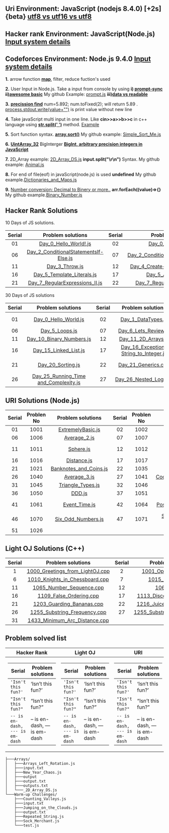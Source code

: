 ## **Uri Environment: JavaScript (nodejs 8.4.0) [+2s] {beta} [utf8 vs utf16 vs utf8](https://javarevisited.blogspot.com/2015/02/difference-between-utf-8-utf-16-and-utf.html)**

## **Hacker rank Environment: JavaScript(Node.js)** **[Input system details](https://stackoverflow.com/questions/43528075/how-to-use-javascript-in-hackerrank-and-hackerearth)**

## **Codeforces Environment: Node.js 9.4.0** **[Input system details](https://codeforces.com/blog/entry/69610)**

**1.** arrow function **[map](https://codeburst.io/learn-understand-javascripts-map-function-ffc059264783)**, filter, reduce fuction's used

**2.** User Input in Node.js. Take a input from console by using **i) [prompt-sync](https://www.codecademy.com/articles/getting-user-input-in-node-js)** **ii)[awesome basic](https://codelikethis.com/lessons/javascript/input-and-output)** My github Example: [prompt.js](<https://github.com/bepul0/On-line-judge-problem-solved/blob/master/Hacker%20Rank%20JavaScript%20(node.js)/10%20Days%20of%20JavaScript/prompt.js>) **iii)[data vs readable](https://stackoverflow.com/questions/26174308/what-are-the-differences-between-readable-and-data-event-of-process-stdin-stream)**

**3.** **[precission find](https://www.techonthenet.com/js/number_tofixed.php)**
num=5.892; num.toFixed(2); will return 5.89 . [process.stdout.write(value+"")](<https://github.com/bepul0/On-line-judge-problem-solved/blob/master/Hacker%20Rank%20JavaScript%20(node.js)/30%20Days%20of%20code%20(javaScript)/Day_7_Arrays_Me.js>) is print value without new line

**4.** Take javaScript multi input in one line. Like **cin>>a>>b>>c** in c++ language using **[str.split(' ')](https://developer.mozilla.org/en-US/docs/Web/JavaScript/Reference/Global_Objects/String/split)** method. [Example](<https://github.com/bepul0/On-line-judge-problem-solved/tree/master/URI%20JavaScript%20(nodejs%208.4.0)%20%5B%2B2s%5D%20%7Bbeta%7D/BEGENNER/1010>)

**5.** Sort function syntax. **[array.sort()](https://www.tutorialrepublic.com/faq/how-to-sort-an-array-of-integers-correctly-in-javascript.php)** My github example: [Simple_Sort_Me.js](<https://github.com/bepul0/On-line-judge-problem-solved/tree/master/URI%20JavaScript%20(nodejs%208.4.0)%20%5B%2B2s%5D%20%7Bbeta%7D/BEGENNER/1042>)

**6.** **[UintArray_32](https://developer.mozilla.org/en-US/docs/Web/JavaScript/Reference/Global_Objects/Uint32Array#Browser_compatibility)** BigInterger **[BigInt, arbitrary precision integers in JavaScript](https://golb.hplar.ch/2018/09/javascript-bigint.html)**

**7.** 2D_Array example: [2D_Array_DS.js](<https://github.com/Bepul-Hossain/On-line-judge-problem-solved/blob/master/Hacker%20Rank%20JavaScript%20(node.js)/The%20HackerRank%20Interview%20Preparation%20Kit/Arrays/_2D_Array_DS.js>) **input.split("\r\n")** Syntax. My github example: [Animal.js](<https://github.com/bepul0/On-line-judge-problem-solved/blob/master/URI%20JavaScript%20(nodejs%208.4.0)%20%5B%2B2s%5D%20%7Bbeta%7D/BEGENNER/1049/Animal.js>)

**8.** For end of file(eof) in javaScript(node.js) is used **undefined** My github example.[Dictionaries_and_Maps.js](<https://github.com/bepul0/On-line-judge-problem-solved/blob/master/Hacker%20Rank%20JavaScript%20(node.js)/30%20Days%20of%20code%20(javaScript)/Day_8_Dictionaries_and_Maps.js>)

**9.** [Number conversion: Decimal to Binery or more..](https://stackoverflow.com/questions/9939760/how-do-i-convert-an-integer-to-binary-in-javascript) **arr.forEach((value)=>{}** My github example.[Binary_Number.js](<https://github.com/bepul0/On-line-judge-problem-solved/blob/master/Hacker%20Rank%20JavaScript%20(node.js)/30%20Days%20of%20code%20(javaScript)/Day_10_Binary_Numbers.js>)


## Hacker Rank Solutions
10 Days of JS solutions.

| Serial   |      Problem solutions     | Serial   |      Problem solutions     | Serial   |      Problem solutions | Serial   |      Problem solutions | Serial   |      Problem solutions |
|:--------:|:--------------------------:|:--------:| :-------------------------:|:--------:|  :--------------------:|:--------:|  :--------------------:|:--------:|  :--------------------:|
| 01 |  [Day_0_Hello_World!.js](github.com/Bepul-Hossain/On-line-judge-problem-solved/blob/master/Hacker%20Rank%20JavaScript%20(node.js)/10%20Days%20of%20JavaScript/Day_0_Hello_World!.js) | 02 |  [Day_0_Data_Types.js](https://github.com/Bepul-Hossain/On-line-judge-problem-solved/blob/master/Hacker%20Rank%20JavaScript%20(node.js)/10%20Days%20of%20JavaScript/Day_0_Data_Types.js) |  03 | [Day_1_Arithmetic_Operators.js](https://github.com/Bepul-Hossain/On-line-judge-problem-solved/blob/master/Hacker%20Rank%20JavaScript%20(node.js)/10%20Days%20of%20JavaScript/Day_1_Arithmetic_Operators.js) |  04 | [Day_1_Functions.js](https://github.com/Bepul-Hossain/On-line-judge-problem-solved/blob/master/Hacker%20Rank%20JavaScript%20(node.js)/10%20Days%20of%20JavaScript/Day_1_Functions.js) |  05 | [Day_1_LetConst.js](https://github.com/Bepul-Hossain/On-line-judge-problem-solved/blob/master/Hacker%20Rank%20JavaScript%20(node.js)/10%20Days%20of%20JavaScript/Day_1_LetConst.js) |
| 06 |  [Day_2_ConditionalStatementsIf-Else.js](https://github.com/Bepul-Hossain/On-line-judge-problem-solved/blob/master/Hacker%20Rank%20JavaScript%20(node.js)/10%20Days%20of%20JavaScript/Day_2_ConditionalStatementsIf-Else.js) | 07 |  [Day_2_ConditionalStatementsSwitch.js](https://github.com/Bepul-Hossain/On-line-judge-problem-solved/blob/master/Hacker%20Rank%20JavaScript%20(node.js)/10%20Days%20of%20JavaScript/Day_2_ConditionalStatementsSwitch.js) |  08 | [Day_2_Loops.js](https://github.com/Bepul-Hossain/On-line-judge-problem-solved/blob/master/Hacker%20Rank%20JavaScript%20(node.js)/10%20Days%20of%20JavaScript/Day_2_Loops.js) |  09 | [Day_3_Arrays.js](https://github.com/Bepul-Hossain/On-line-judge-problem-solved/blob/master/Hacker%20Rank%20JavaScript%20(node.js)/10%20Days%20of%20JavaScript/Day_3_Arrays.js) |  10 | [Day_3_TryCatchAndFinally.js](https://github.com/Bepul-Hossain/On-line-judge-problem-solved/blob/master/Hacker%20Rank%20JavaScript%20(node.js)/10%20Days%20of%20JavaScript/Day_3_TryCatchAndFinally.js) |
| 11 |  [Day_3_Throw.js](https://github.com/Bepul-Hossain/On-line-judge-problem-solved/blob/master/Hacker%20Rank%20JavaScript%20(node.js)/10%20Days%20of%20JavaScript/Day_3_Throw.js) | 12 |  [Day_4_Create-a-RectangleObject.js](https://github.com/Bepul-Hossain/On-line-judge-problem-solved/blob/master/Hacker%20Rank%20JavaScript%20(node.js)/10%20Days%20of%20JavaScript/Day_4_Create-a-RectangleObject.js) |  13 | [Day_4_CountObjects.js](https://github.com/Bepul-Hossain/On-line-judge-problem-solved/blob/master/Hacker%20Rank%20JavaScript%20(node.js)/10%20Days%20of%20JavaScript/Day_4_CountObjects.js) |  14 | [Day_4_Classes.js](https://github.com/Bepul-Hossain/On-line-judge-problem-solved/blob/master/Hacker%20Rank%20JavaScript%20(node.js)/10%20Days%20of%20JavaScript/Day_4_Classes.js) |  15 | [Day_5_Inheritance.js](https://github.com/Bepul-Hossain/On-line-judge-problem-solved/blob/master/Hacker%20Rank%20JavaScript%20(node.js)/10%20Days%20of%20JavaScript/Day_5_Inheritance.js) |
| 16 |  [Day_5_Template_Literals.js](https://github.com/Bepul-Hossain/On-line-judge-problem-solved/blob/master/Hacker%20Rank%20JavaScript%20(node.js)/10%20Days%20of%20JavaScript/Day_5_Template_Literals.js) | 17 |  [Day_5_ArrowFuntion.js](https://github.com/Bepul-Hossain/On-line-judge-problem-solved/blob/master/Hacker%20Rank%20JavaScript%20(node.js)/10%20Days%20of%20JavaScript/Day_5_ArrowFuntion.js) |  18 | [Day_6_BitwiseOperators.js](https://github.com/Bepul-Hossain/On-line-judge-problem-solved/blob/master/Hacker%20Rank%20JavaScript%20(node.js)/10%20Days%20of%20JavaScript/Day_6_BitwiseOperators.js) |  19 | [Day_6_JavaScriptDates.js](https://github.com/Bepul-Hossain/On-line-judge-problem-solved/blob/master/Hacker%20Rank%20JavaScript%20(node.js)/10%20Days%20of%20JavaScript/Day_6_JavaScriptDates.js) |  20 | [Day_7_RegularExpressions_I.js](https://github.com/Bepul-Hossain/On-line-judge-problem-solved/blob/master/Hacker%20Rank%20JavaScript%20(node.js)/10%20Days%20of%20JavaScript/Day_7_RegularExpressions_I.js) |
| 21 |  [Day_7_RegularExpressions_II.js](https://github.com/Bepul-Hossain/On-line-judge-problem-solved/blob/master/Hacker%20Rank%20JavaScript%20(node.js)/10%20Days%20of%20JavaScript/Day_7_RegularExpressions_II.js) | 22 |  [Day_7_RegularExpressions_III.js](https://github.com/Bepul-Hossain/On-line-judge-problem-solved/blob/master/Hacker%20Rank%20JavaScript%20(node.js)/10%20Days%20of%20JavaScript/Day_7_RegularExpressions_III.js) |  23 | [Day_8_Create_aButton](https://github.com/Bepul-Hossain/On-line-judge-problem-solved/tree/master/Hacker%20Rank%20JavaScript%20(node.js)/10%20Days%20of%20JavaScript/Day_8_Create_aButton) |  24 | [Day_8_Buttons_Container](https://github.com/Bepul-Hossain/On-line-judge-problem-solved/tree/master/Hacker%20Rank%20JavaScript%20(node.js)/10%20Days%20of%20JavaScript/Day_8_Buttons_Container) |  25 | [Day_9_Binary_Calculator.js](https://github.com/Bepul-Hossain/On-line-judge-problem-solved/tree/master/Hacker%20Rank%20JavaScript%20(node.js)/10%20Days%20of%20JavaScript/Day_9_Binary_Calculator.js) |





30 Days of JS solutions

| Serial   |      Problem solutions     | Serial   |      Problem solutions     | Serial   |      Problem solutions | Serial   |      Problem solutions | Serial   |      Problem solutions |
|:--------:|:--------------------------:|:--------:| :-------------------------:|:--------:|  :--------------------:|:--------:|  :--------------------:|:--------:|  :--------------------:|
| 01 | [Day_0_Hello_World.js](https://github.com/Bepul-Hossain/On-line-judge-problem-solved/blob/master/Hacker%20Rank%20JavaScript%20(node.js)/30%20Days%20of%20code%20(javaScript)/Day_0_Hello_World.js)  | 02 |  [Day_1_DataTypes.js](https://github.com/Bepul-Hossain/On-line-judge-problem-solved/blob/master/Hacker%20Rank%20JavaScript%20(node.js)/30%20Days%20of%20code%20(javaScript)/Day_1_DataTypesSubmiteCode.js) |  03 | [Day_2_Operators.js](https://github.com/Bepul-Hossain/On-line-judge-problem-solved/blob/master/Hacker%20Rank%20JavaScript%20(node.js)/30%20Days%20of%20code%20(javaScript)/Day_2_Operators.js) |  04 | [Day_3_Intro toConditionalStatements.js](https://github.com/Bepul-Hossain/On-line-judge-problem-solved/blob/master/Hacker%20Rank%20JavaScript%20(node.js)/30%20Days%20of%20code%20(javaScript)/Day_3_Intro%20toConditionalStatements.js) |  05 |[Day_4_Class_vs_Instance.js](https://github.com/Bepul-Hossain/On-line-judge-problem-solved/blob/master/Hacker%20Rank%20JavaScript%20(node.js)/30%20Days%20of%20code%20(javaScript)/Day_4_Class_vs_Instance.js) | 
| 06 | [Day_5_Loops.js](https://github.com/Bepul-Hossain/On-line-judge-problem-solved/blob/master/Hacker%20Rank%20JavaScript%20(node.js)/30%20Days%20of%20code%20(javaScript)/Day_5_Loops.js)  | 07 |  [Day_6_Lets_Review.js](https://github.com/Bepul-Hossain/On-line-judge-problem-solved/blob/master/Hacker%20Rank%20JavaScript%20(node.js)/30%20Days%20of%20code%20(javaScript)/Day_6_Lets_Review.js) |  08 | [Day_7_Arrays_Me.js](https://github.com/Bepul-Hossain/On-line-judge-problem-solved/blob/master/Hacker%20Rank%20JavaScript%20(node.js)/30%20Days%20of%20code%20(javaScript)/Day_7_Arrays_Me.js) |  09 | [Day_8_Dictionaries_and_Maps.js](https://github.com/Bepul-Hossain/On-line-judge-problem-solved/blob/master/Hacker%20Rank%20JavaScript%20(node.js)/30%20Days%20of%20code%20(javaScript)/Day_8_Dictionaries_and_Maps.js) |  10 |[Day_9_Recursion_3.js](https://github.com/Bepul-Hossain/On-line-judge-problem-solved/blob/master/Hacker%20Rank%20JavaScript%20(node.js)/30%20Days%20of%20code%20(javaScript)/Day_9_Recursion_3.js) |
| 11 | [Day_10_Binary_Numbers.js](https://github.com/Bepul-Hossain/On-line-judge-problem-solved/blob/master/Hacker%20Rank%20JavaScript%20(node.js)/30%20Days%20of%20code%20(javaScript)/Day_10_Binary_Numbers.js)  | 12 |  [Day_11_2D_Arrays.js](https://github.com/Bepul-Hossain/On-line-judge-problem-solved/blob/master/Hacker%20Rank%20JavaScript%20(node.js)/30%20Days%20of%20code%20(javaScript)/Day_11_2D_Arrays.js) |  13 | [Day_12_Inheritance.js](https://github.com/Bepul-Hossain/On-line-judge-problem-solved/blob/master/Hacker%20Rank%20JavaScript%20(node.js)/30%20Days%20of%20code%20(javaScript)/Day_12_Inheritance.js) |  14 | [Day_13_Abstract_Classes.js](https://github.com/Bepul-Hossain/On-line-judge-problem-solved/blob/master/Hacker%20Rank%20JavaScript%20(node.js)/30%20Days%20of%20code%20(javaScript)/Day_13_Abstract_Classes.js) |  15 |[Day_14_Scope.cpp](https://github.com/Bepul-Hossain/On-line-judge-problem-solved/blob/master/Hacker%20Rank%20JavaScript%20(node.js)/30%20Days%20of%20code%20(javaScript)/Day_14_Scope.cpp) |
| 16 | [Day_15_Linked_List.js](https://github.com/Bepul-Hossain/On-line-judge-problem-solved/blob/master/Hacker%20Rank%20JavaScript%20(node.js)/30%20Days%20of%20code%20(javaScript)/Day_15_Linked_List.js)  | 17 |  [Day_16_Exceptions String_to_Integer.js](https://github.com/Bepul-Hossain/On-line-judge-problem-solved/blob/master/Hacker%20Rank%20JavaScript%20(node.js)/30%20Days%20of%20code%20(javaScript)/Day_16_Exceptions_String_to_Integer.js) |  18 | [Day_17_More_Exceptions.js](https://github.com/Bepul-Hossain/On-line-judge-problem-solved/blob/master/Hacker%20Rank%20JavaScript%20(node.js)/30%20Days%20of%20code%20(javaScript)/Day_17_More_Exceptions.js) |  19 | [Day_18_Queues_and_Stacks.js](https://github.com/Bepul-Hossain/On-line-judge-problem-solved/blob/master/Hacker%20Rank%20JavaScript%20(node.js)/30%20Days%20of%20code%20(javaScript)/Day_18_Queues_and_Stacks.js) |  20 |[Day_19_Interfaces.cpp](https://github.com/Bepul-Hossain/On-line-judge-problem-solved/blob/master/Hacker%20Rank%20JavaScript%20(node.js)/30%20Days%20of%20code%20(javaScript)/Day_19_Interfaces.js) |
| 21 | [Day_20_Sorting.js](https://github.com/Bepul-Hossain/On-line-judge-problem-solved/blob/master/Hacker%20Rank%20JavaScript%20(node.js)/30%20Days%20of%20code%20(javaScript)/Day_20_Sorting.js)| 22 | [Day_21_Generics.cpp](https://github.com/Bepul-Hossain/On-line-judge-problem-solved/blob/master/Hacker%20Rank%20JavaScript%20(node.js)/30%20Days%20of%20code%20(javaScript)/Day_21_Generics.cpp)  | 23 |  [Day_22_Binary_Search_Trees.js](https://github.com/Bepul-Hossain/On-line-judge-problem-solved/blob/master/Hacker%20Rank%20JavaScript%20(node.js)/30%20Days%20of%20code%20(javaScript)/Day_22_Binary_Search_Trees.js) |  24 | [Day_23_BST_Level-Order_Traversal.js](https://github.com/Bepul-Hossain/On-line-judge-problem-solved/blob/master/Hacker%20Rank%20JavaScript%20(node.js)/30%20Days%20of%20code%20(javaScript)/Day_23_BST_Level-Order_Traversal.js) |  25 | [Day_24_More_Linked_Lists.js](https://github.com/Bepul-Hossain/On-line-judge-problem-solved/blob/master/Hacker%20Rank%20JavaScript%20(node.js)/30%20Days%20of%20code%20(javaScript)/Day_24_More_Linked_Lists.js) |  
|26 |[Day_25_Running_Time and_Complexity.js](https://github.com/Bepul-Hossain/On-line-judge-problem-solved/blob/master/Hacker%20Rank%20JavaScript%20(node.js)/30%20Days%20of%20code%20(javaScript)/Day_25_Running_Time_and_Complexity.js) | 27 | [Day_26_Nested_Logic.js](https://github.com/Bepul-Hossain/On-line-judge-problem-solved/blob/master/Hacker%20Rank%20JavaScript%20(node.js)/30%20Days%20of%20code%20(javaScript)/Day_26_Nested_Logic.js)  | 28 |  [Day_27_Testing.cpp](https://github.com/Bepul-Hossain/On-line-judge-problem-solved/blob/master/Hacker%20Rank%20JavaScript%20(node.js)/30%20Days%20of%20code%20(javaScript)/Day_27_Testing.cpp) |  29 | [Day_28_RegEx_Patterns and_Intro_to_Databases.js](https://github.com/Bepul-Hossain/On-line-judge-problem-solved/blob/master/Hacker%20Rank%20JavaScript%20(node.js)/30%20Days%20of%20code%20(javaScript)/Day_28_RegEx_Patterns_and_Intro_to_Databases.js) |  30 | [Day_29_Bitwise_AND.js](https://github.com/Bepul-Hossain/On-line-judge-problem-solved/blob/master/Hacker%20Rank%20JavaScript%20(node.js)/30%20Days%20of%20code%20(javaScript)/Day_29_Bitwise_AND.js) | 


## URI Solutions (Node.js)
| Serial   | Problen No   |      Problem solutions     | Serial  |Problen No   |      Problem solutions     | Serial   |   Problen No   |   Problem solutions | Serial   |   Problen No   |   Problem solutions | Serial   |  Problen No   |    Problem solutions |
|:--------:|:--------------------------:|:--------:| :-------------------------:|:--------:|  :--------------------:|:--------:|  :--------------------:|:--------:|  :--------------------:|:--------------------:|:--------------------:|:--------------------:|:--------------------:|:--------------------:|
| 01 |1001 | [ExtremelyBasic.js](https://github.com/Bepul-Hossain/On-line-judge-problem-solved/tree/master/URI%20JavaScript%20(nodejs%208.4.0)%20%5B%2B2s%5D%20%7Bbeta%7D/BEGENNER/1001) | 02 | 1002 | [Area_of_a_Circle.js](https://github.com/Bepul-Hossain/On-line-judge-problem-solved/tree/master/URI%20JavaScript%20(nodejs%208.4.0)%20%5B%2B2s%5D%20%7Bbeta%7D/BEGENNER/1002) | 03 | 1003 | [Simple_Sum.js](https://github.com/Bepul-Hossain/On-line-judge-problem-solved/tree/master/URI%20JavaScript%20(nodejs%208.4.0)%20%5B%2B2s%5D%20%7Bbeta%7D/BEGENNER/1003) |  04 |1004 | [Simple_Product.js](https://github.com/Bepul-Hossain/On-line-judge-problem-solved/tree/master/URI%20JavaScript%20(nodejs%208.4.0)%20%5B%2B2s%5D%20%7Bbeta%7D/BEGENNER/1004) |  05 | 1005 | [Average_1.js](https://github.com/Bepul-Hossain/On-line-judge-problem-solved/tree/master/URI%20JavaScript%20(nodejs%208.4.0)%20%5B%2B2s%5D%20%7Bbeta%7D/BEGENNER/1005) | 
| 06 |1006 | [Average_2.js](https://github.com/Bepul-Hossain/On-line-judge-problem-solved/tree/master/URI%20JavaScript%20(nodejs%208.4.0)%20%5B%2B2s%5D%20%7Bbeta%7D/BEGENNER/1006) | 07 | 1007 | [Difference.js](https://github.com/Bepul-Hossain/On-line-judge-problem-solved/tree/master/URI%20JavaScript%20(nodejs%208.4.0)%20%5B%2B2s%5D%20%7Bbeta%7D/BEGENNER/1007) | 08 | 1008 | [Salary.js](https://github.com/Bepul-Hossain/On-line-judge-problem-solved/tree/master/URI%20JavaScript%20(nodejs%208.4.0)%20%5B%2B2s%5D%20%7Bbeta%7D/BEGENNER/1008) |  09 |1009 | [Salary_with_Bonus.js](https://github.com/Bepul-Hossain/On-line-judge-problem-solved/tree/master/URI%20JavaScript%20(nodejs%208.4.0)%20%5B%2B2s%5D%20%7Bbeta%7D/BEGENNER/1009) |  10 | 1010 | [Simple_Calculate.js](https://github.com/Bepul-Hossain/On-line-judge-problem-solved/tree/master/URI%20JavaScript%20(nodejs%208.4.0)%20%5B%2B2s%5D%20%7Bbeta%7D/BEGENNER/1010) |
 | 11 |1011 | [Sphere.js](https://github.com/Bepul-Hossain/On-line-judge-problem-solved/tree/master/URI%20JavaScript%20(nodejs%208.4.0)%20%5B%2B2s%5D%20%7Bbeta%7D/BEGENNER/1011) | 12 | 1012 | [Area.js](https://github.com/Bepul-Hossain/On-line-judge-problem-solved/tree/master/URI%20JavaScript%20(nodejs%208.4.0)%20%5B%2B2s%5D%20%7Bbeta%7D/BEGENNER/1012) | 13 | 1013 | [The_Greatest.js](https://github.com/Bepul-Hossain/On-line-judge-problem-solved/tree/master/URI%20JavaScript%20(nodejs%208.4.0)%20%5B%2B2s%5D%20%7Bbeta%7D/BEGENNER/1013) |  14 |1014 | [Consumption.js](https://github.com/Bepul-Hossain/On-line-judge-problem-solved/tree/master/URI%20JavaScript%20(nodejs%208.4.0)%20%5B%2B2s%5D%20%7Bbeta%7D/BEGENNER/1014) |  15 | 1015 | [Distance Between_Two_Points.js](https://github.com/Bepul-Hossain/On-line-judge-problem-solved/tree/master/URI%20JavaScript%20(nodejs%208.4.0)%20%5B%2B2s%5D%20%7Bbeta%7D/BEGENNER/1015) | 
| 16 |1016 | [Distance.js](https://github.com/Bepul-Hossain/On-line-judge-problem-solved/tree/master/URI%20JavaScript%20(nodejs%208.4.0)%20%5B%2B2s%5D%20%7Bbeta%7D/BEGENNER/1016) | 17 | 1017 | [Fuel_Spent.js](https://github.com/Bepul-Hossain/On-line-judge-problem-solved/tree/master/URI%20JavaScript%20(nodejs%208.4.0)%20%5B%2B2s%5D%20%7Bbeta%7D/BEGENNER/1017) | 18 | 1018 | [Banknotes.js](https://github.com/Bepul-Hossain/On-line-judge-problem-solved/tree/master/URI%20JavaScript%20(nodejs%208.4.0)%20%5B%2B2s%5D%20%7Bbeta%7D/BEGENNER/1018) |  19 |1019 | [Time_Conversion.js](https://github.com/Bepul-Hossain/On-line-judge-problem-solved/tree/master/URI%20JavaScript%20(nodejs%208.4.0)%20%5B%2B2s%5D%20%7Bbeta%7D/BEGENNER/1019) |  20 | 1020 | [Age_in_Days.js](https://github.com/Bepul-Hossain/On-line-judge-problem-solved/tree/master/URI%20JavaScript%20(nodejs%208.4.0)%20%5B%2B2s%5D%20%7Bbeta%7D/BEGENNER/1020) |
| 21 |1021 | [Banknotes_and_Coins.js](https://github.com/Bepul-Hossain/On-line-judge-problem-solved/tree/master/URI%20JavaScript%20(nodejs%208.4.0)%20%5B%2B2s%5D%20%7Bbeta%7D/BEGENNER/1021) | 22 | 1035 | [Selection_Test_1.js](https://github.com/Bepul-Hossain/On-line-judge-problem-solved/tree/master/URI%20JavaScript%20(nodejs%208.4.0)%20%5B%2B2s%5D%20%7Bbeta%7D/BEGENNER/1035) | 23 | 1036 | [Bhaskara's_Formula.js](https://github.com/Bepul-Hossain/On-line-judge-problem-solved/tree/master/URI%20JavaScript%20(nodejs%208.4.0)%20%5B%2B2s%5D%20%7Bbeta%7D/BEGENNER/1036) |  24 |1037 | [Interval.js](https://github.com/Bepul-Hossain/On-line-judge-problem-solved/tree/master/URI%20JavaScript%20(nodejs%208.4.0)%20%5B%2B2s%5D%20%7Bbeta%7D/BEGENNER/1037) |  25 | 1038 | [Snack.js](https://github.com/Bepul-Hossain/On-line-judge-problem-solved/tree/master/URI%20JavaScript%20(nodejs%208.4.0)%20%5B%2B2s%5D%20%7Bbeta%7D/BEGENNER/1038) | 
| 26 |1040 | [Average_3.js](https://github.com/Bepul-Hossain/On-line-judge-problem-solved/tree/master/URI%20JavaScript%20(nodejs%208.4.0)%20%5B%2B2s%5D%20%7Bbeta%7D/BEGENNER/1040) | 27 | 1041 | [Coordinates_of_a_Point.js](https://github.com/Bepul-Hossain/On-line-judge-problem-solved/tree/master/URI%20JavaScript%20(nodejs%208.4.0)%20%5B%2B2s%5D%20%7Bbeta%7D/BEGENNER/1041) | 28 | 1042 | [Simple_Sort.js](https://github.com/Bepul-Hossain/On-line-judge-problem-solved/tree/master/URI%20JavaScript%20(nodejs%208.4.0)%20%5B%2B2s%5D%20%7Bbeta%7D/BEGENNER/1042) |  29 |1043 | [Triangle.js](https://github.com/Bepul-Hossain/On-line-judge-problem-solved/tree/master/URI%20JavaScript%20(nodejs%208.4.0)%20%5B%2B2s%5D%20%7Bbeta%7D/BEGENNER/1043) |  30 | 1044 | [Multiples.js](https://github.com/Bepul-Hossain/On-line-judge-problem-solved/tree/master/URI%20JavaScript%20(nodejs%208.4.0)%20%5B%2B2s%5D%20%7Bbeta%7D/BEGENNER/1044) |
| 31 |1045 | [Triangle_Types.js](https://github.com/Bepul-Hossain/On-line-judge-problem-solved/tree/master/URI%20JavaScript%20(nodejs%208.4.0)%20%5B%2B2s%5D%20%7Bbeta%7D/BEGENNER/1045) | 32 | 1046 | [Game_time.js](https://github.com/Bepul-Hossain/On-line-judge-problem-solved/tree/master/URI%20JavaScript%20(nodejs%208.4.0)%20%5B%2B2s%5D%20%7Bbeta%7D/BEGENNER/1046) | 33 | 1047 | [Game_Time_with_Minutes.js](https://github.com/Bepul-Hossain/On-line-judge-problem-solved/tree/master/URI%20JavaScript%20(nodejs%208.4.0)%20%5B%2B2s%5D%20%7Bbeta%7D/BEGENNER/1047) |  34 |1048 | [Salary_Increase.js](https://github.com/Bepul-Hossain/On-line-judge-problem-solved/tree/master/URI%20JavaScript%20(nodejs%208.4.0)%20%5B%2B2s%5D%20%7Bbeta%7D/BEGENNER/1048) |  35 | 1049 | [Animal.js](https://github.com/Bepul-Hossain/On-line-judge-problem-solved/tree/master/URI%20JavaScript%20(nodejs%208.4.0)%20%5B%2B2s%5D%20%7Bbeta%7D/BEGENNER/1049) | 
| 36 |1050 | [DDD.js](https://github.com/Bepul-Hossain/On-line-judge-problem-solved/tree/master/URI%20JavaScript%20(nodejs%208.4.0)%20%5B%2B2s%5D%20%7Bbeta%7D/BEGENNER/1050) | 37 | 1051 | [Taxes.js](https://github.com/Bepul-Hossain/On-line-judge-problem-solved/tree/master/URI%20JavaScript%20(nodejs%208.4.0)%20%5B%2B2s%5D%20%7Bbeta%7D/BEGENNER/1051) | 38 | 1052 | [Month.js](https://github.com/Bepul-Hossain/On-line-judge-problem-solved/tree/master/URI%20JavaScript%20(nodejs%208.4.0)%20%5B%2B2s%5D%20%7Bbeta%7D/BEGENNER/1052) |  39 |1059 | [Even_Numbers.js](https://github.com/Bepul-Hossain/On-line-judge-problem-solved/tree/master/URI%20JavaScript%20(nodejs%208.4.0)%20%5B%2B2s%5D%20%7Bbeta%7D/BEGENNER/1059) |  40 | 1060 | [Positive_Numbers.js](https://github.com/Bepul-Hossain/On-line-judge-problem-solved/tree/master/URI%20JavaScript%20(nodejs%208.4.0)%20%5B%2B2s%5D%20%7Bbeta%7D/BEGENNER/1060) |
| 41 |1061 | [Event_Time.js](https://github.com/Bepul-Hossain/On-line-judge-problem-solved/tree/master/URI%20JavaScript%20(nodejs%208.4.0)%20%5B%2B2s%5D%20%7Bbeta%7D/BEGENNER/1061) | 42 | 1064 | [Positives_and_Average.js](https://github.com/Bepul-Hossain/On-line-judge-problem-solved/tree/master/URI%20JavaScript%20(nodejs%208.4.0)%20%5B%2B2s%5D%20%7Bbeta%7D/BEGENNER/1064) | 43 | 1065 | [Even_Between five_Numbers.js](https://github.com/Bepul-Hossain/On-line-judge-problem-solved/tree/master/URI%20JavaScript%20(nodejs%208.4.0)%20%5B%2B2s%5D%20%7Bbeta%7D/BEGENNER/1065) |  44 |1066 | [Even_Odd_Positive and_Negative.js](https://github.com/Bepul-Hossain/On-line-judge-problem-solved/tree/master/URI%20JavaScript%20(nodejs%208.4.0)%20%5B%2B2s%5D%20%7Bbeta%7D/BEGENNER/1066) |  45 | 1067 | [Odd_Numbers.js](https://github.com/Bepul-Hossain/On-line-judge-problem-solved/tree/master/URI%20JavaScript%20(nodejs%208.4.0)%20%5B%2B2s%5D%20%7Bbeta%7D/BEGENNER/1067) | 
| 46 |1070 | [Six_Odd_Numbers.js](https://github.com/Bepul-Hossain/On-line-judge-problem-solved/tree/master/URI%20JavaScript%20(nodejs%208.4.0)%20%5B%2B2s%5D%20%7Bbeta%7D/BEGENNER/1070) | 47 | 1071 | [Sum_of_Consecutive Odd_Numbers_I.js](https://github.com/Bepul-Hossain/On-line-judge-problem-solved/tree/master/URI%20JavaScript%20(nodejs%208.4.0)%20%5B%2B2s%5D%20%7Bbeta%7D/BEGENNER/1071) | 48 | 1072 | [Interval_2.js](https://github.com/Bepul-Hossain/On-line-judge-problem-solved/tree/master/URI%20JavaScript%20(nodejs%208.4.0)%20%5B%2B2s%5D%20%7Bbeta%7D/BEGENNER/1072) |  49 |1073 | [Even_Square.js](https://github.com/Bepul-Hossain/On-line-judge-problem-solved/tree/master/URI%20JavaScript%20(nodejs%208.4.0)%20%5B%2B2s%5D%20%7Bbeta%7D/BEGENNER/1073) |  50 | 1080 | [Highest_and_Position.js](https://github.com/Bepul-Hossain/On-line-judge-problem-solved/tree/master/URI%20JavaScript%20(nodejs%208.4.0)%20%5B%2B2s%5D%20%7Bbeta%7D/BEGENNER/1080) |
| 51 |1026 | []() |  |  | []() |  |  | []() |   | | []() |   |  | []() |

## Light OJ Solutions (C++)

| Serial   |      Problem solutions     | Serial   |      Problem solutions     | Serial   |      Problem solutions | Serial   |      Problem solutions | Serial   |      Problem solutions |
|:--------:|:--------------------------:|:--------:| :-------------------------:|:--------:|  :--------------------:|:--------:|  :--------------------:|:--------:|  :--------------------:|
| 1 | [1000_Greetings_from_LightOJ.cpp](https://github.com/Bepul-Hossain/On-line-judge-problem-solved/blob/master/Light%20OJ%20C%2B%2B/1000_Greetings_from_LightOJ.cpp) | 2 | [1001_Opposite_Task.cpp](https://github.com/Bepul-Hossain/On-line-judge-problem-solved/blob/master/Light%20OJ%20C%2B%2B/1001_Opposite_Task.cpp) | 3 | [1006_Hex_a_bonacci.cpp](https://github.com/Bepul-Hossain/On-line-judge-problem-solved/blob/master/Light%20OJ%20C%2B%2B/1006_Hex_a_bonacci.cpp) | 4 | [1008_Fibsieve_s_Fantabulous_Birthday.cpp](https://github.com/Bepul-Hossain/On-line-judge-problem-solved/blob/master/Light%20OJ%20C%2B%2B/1008_Fibsieve_s_Fantabulous_Birthday.cpp) | 5 | [1009_Back_to_Underworld.cpp](https://github.com/Bepul-Hossain/On-line-judge-problem-solved/blob/master/Light%20OJ%20C%2B%2B/1009_Back_to_Underworld.cpp) |
| 6 | [1010_Knights_in_Chessboard.cpp](https://github.com/Bepul-Hossain/On-line-judge-problem-solved/blob/master/Light%20OJ%20C%2B%2B/1010_Knights_in_Chessboard.cpp) | 7 | [1015_Brush_(I).cpp](https://github.com/Bepul-Hossain/On-line-judge-problem-solved/blob/master/Light%20OJ%20C%2B%2B/1015_Brush_(I).cpp) | 8 | [1022_Circle_in_Square.cpp](https://github.com/Bepul-Hossain/On-line-judge-problem-solved/blob/master/Light%20OJ%20C%2B%2B/1022_Circle_in_Square.cpp) | 9 | [1043_Triangle_Partitioning.cpp](https://github.com/Bepul-Hossain/On-line-judge-problem-solved/blob/master/Light%20OJ%20C%2B%2B/1043_Triangle_Partitioning.cpp) | 10 | [1053_Higher_Math.cpp](https://github.com/Bepul-Hossain/On-line-judge-problem-solved/blob/master/Light%20OJ%20C%2B%2B/1053_Higher_Math.cpp) |
| 11 | [1065_Number_Sequence.cpp](https://github.com/Bepul-Hossain/On-line-judge-problem-solved/blob/master/Light%20OJ%20C%2B%2B/1065_Number_Sequence.cpp) | 12 | [1069_Lift.cpp](https://github.com/Bepul-Hossain/On-line-judge-problem-solved/blob/master/Light%20OJ%20C%2B%2B/1069_Lift.cpp) | 13 | [1072_Calm_Down.cpp](https://github.com/Bepul-Hossain/On-line-judge-problem-solved/blob/master/Light%20OJ%20C%2B%2B/1072_Calm_Down.cpp) | 14 | [1082_Array_Queries.cpp](https://github.com/Bepul-Hossain/On-line-judge-problem-solved/blob/master/Light%20OJ%20C%2B%2B/1082_Array_Queries.cpp) | 15 | [1107_How_Cow.cpp](https://github.com/Bepul-Hossain/On-line-judge-problem-solved/blob/master/Light%20OJ%20C%2B%2B/1107_How_Cow.cpp) |
| 16 | [1109_False_Ordering.cpp](https://github.com/Bepul-Hossain/On-line-judge-problem-solved/blob/master/Light%20OJ%20C%2B%2B/1109_False_Ordering.cpp) | 17 | [1113_Discover_the_Web.cpp](https://github.com/Bepul-Hossain/On-line-judge-problem-solved/blob/master/Light%20OJ%20C%2B%2B/1113_Discover_the_Web.cpp) | 18 | [1116 _Ekka_Dokka.cpp](https://github.com/Bepul-Hossain/On-line-judge-problem-solved/blob/master/Light%20OJ%20C%2B%2B/1116%20_Ekka_Dokka.cpp) | 19 | [1136_Division_by_3.cpp](https://github.com/Bepul-Hossain/On-line-judge-problem-solved/blob/master/Light%20OJ%20C%2B%2B/1136_Division_by_3.cpp) | 20 | [1182_Parity.cpp](https://github.com/Bepul-Hossain/On-line-judge-problem-solved/blob/master/Light%20OJ%20C%2B%2B/1182_Parity.cpp) |
| 21 | [1203_Guarding_Bananas.cpp](https://github.com/Bepul-Hossain/On-line-judge-problem-solved/blob/master/Light%20OJ%20C%2B%2B/1203_Guarding_Bananas.cpp) | 22 | [1216_Juice_in_the_Glass.cpp](https://github.com/Bepul-Hossain/On-line-judge-problem-solved/blob/master/Light%20OJ%20C%2B%2B/1216_Juice_in_the_Glass.cpp) | 23 | [1225_Palindromic_Numbers_(II).cpp](https://github.com/Bepul-Hossain/On-line-judge-problem-solved/blob/master/Light%20OJ%20C%2B%2B/1225_Palindromic_Numbers_(II).cpp) | 24 | [1227_Boiled_Eggs.cpp](https://github.com/Bepul-Hossain/On-line-judge-problem-solved/blob/master/Light%20OJ%20C%2B%2B/1227_Boiled_Eggs.cpp) | 25 | [1249_Chocolate_Thief.cpp](https://github.com/Bepul-Hossain/On-line-judge-problem-solved/blob/master/Light%20OJ%20C%2B%2B/1249_Chocolate_Thief.cpp) |
| 26 | [1255_Substring_Frequency.cpp](https://github.com/Bepul-Hossain/On-line-judge-problem-solved/blob/master/Light%20OJ%20C%2B%2B/1255_Substring_Frequency.cpp) | 27 | [1255_Substring_Frequency.cpp](https://github.com/Bepul-Hossain/On-line-judge-problem-solved/blob/master/Light%20OJ%20C%2B%2B/1255_Substring_Frequency.cpp) | 28 | [1301_Monitoring_Processes.cpp](https://github.com/Bepul-Hossain/On-line-judge-problem-solved/blob/master/Light%20OJ%20C%2B%2B/1301_Monitoring_Processes.cpp) | 29 | [1305_Area_of_a_Parallelogram.cpp](https://github.com/Bepul-Hossain/On-line-judge-problem-solved/blob/master/Light%20OJ%20C%2B%2B/1305_Area_of_a_Parallelogram.cpp) | 30 | [1331_Agent_J.cpp](https://github.com/Bepul-Hossain/On-line-judge-problem-solved/blob/master/Light%20OJ%20C%2B%2B/1331_Agent_J.cpp) |
| 31 | [1433_Minimum_Arc_Distance.cpp](https://github.com/Bepul-Hossain/On-line-judge-problem-solved/blob/master/Light%20OJ%20C%2B%2B/1433_Minimum_Arc_Distance.cpp) |  | []() |  | []() |  | []() | | []() |



## Problem solved list

| Hacker Rank         |              Light OJ               |   URI         |
| ------------------- | ----------------------------------- | --------------|
|<table>  <thead>  <tr>    <th>Serial</th>  <th>Problem solutions</th>  </tr>  </thead>  <tbody>  <tr>    <td><code>'Isn't this fun?'</code></td>  <td>‘Isn’t this fun?’</td>  </tr>  <tr>   <td><code>"Isn't this fun?"</code></td>  <td>“Isn’t this fun?”</td>  </tr>  <tr>  <td><code>-- is en-dash, --- is em-dash</code></td>  <td>– is en-dash, — is em-dash</td>  </tr>  </tbody>  </table>      | <table>  <thead>  <tr>    <th>Serial</th>  <th>Problem solutions</th>  </tr>  </thead>  <tbody>  <tr>    <td><code>'Isn't this fun?'</code></td>  <td>‘Isn’t this fun?’</td>  </tr>  <tr>   <td><code>"Isn't this fun?"</code></td>  <td>“Isn’t this fun?”</td>  </tr>  <tr>  <td><code>-- is en-dash, --- is em-dash</code></td>  <td>– is en-dash, — is em-dash</td>  </tr>  </tbody>  </table>           | <table>  <thead>  <tr>    <th>Serial</th>  <th>Problem solutions</th>  </tr>  </thead>  <tbody>  <tr>    <td><code>'Isn't this fun?'</code></td>  <td>‘Isn’t this fun?’</td>  </tr>  <tr>   <td><code>"Isn't this fun?"</code></td>  <td>“Isn’t this fun?”</td>  </tr>  <tr>  <td><code>-- is en-dash, --- is em-dash</code></td>  <td>– is en-dash, — is em-dash</td>  </tr>  </tbody>  </table>           |

```
├───Arrays/
│   ├───Arrays_Left_Rotation.js
│   ├───input.txt
│   ├───New_Year_Chaos.js
│   ├───output
│   ├───output.txt
│   ├───outputs.txt
│   └───_2D_Array_DS.js
└───Warm-up Challenges/
    ├───Counting_Valleys.js
    ├───input.txt
    ├───Jumping_on_the_Clouds.js
    ├───output.txt
    ├───Repeated_String.js
    ├───Sock_Merchant.js
    └───test.js
```